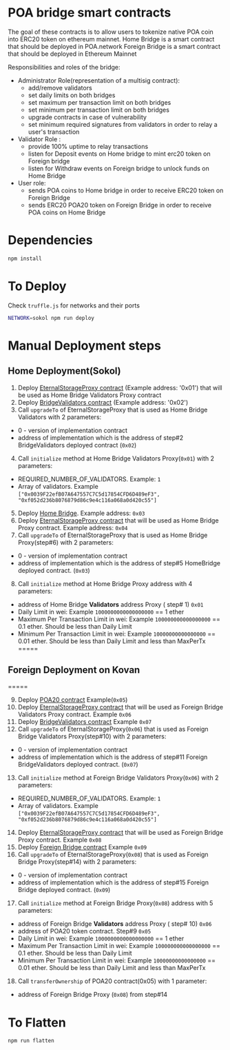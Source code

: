 # POA bridge smart contracts
The goal of these contracts is to allow users to tokenize native POA coin into ERC20 token on ethereum mainnet.
Home Bridge is a smart contract that should be deployed in POA.network
Foreign Bridge is a smart contract that should be deployed in Ethereum Mainnet

Responsibilities and roles of the bridge:
- Administrator Role(representation of a multisig contract):
  - add/remove validators
  - set daily limits on both bridges
  - set maximum per transaction limit on both bridges
  - set minimum per transaction limit on both bridges
  - upgrade contracts in case of vulnerability
  - set minimum required signatures from validators in order to relay a user's transaction
- Validator Role :
  - provide 100% uptime to relay transactions
  - listen for Deposit events on Home bridge to mint erc20 token on Foreign bridge
  - listen for Withdraw events on Foreign bridge to unlock funds on Home Bridge
- User role:
  - sends POA coins to Home bridge in order to receive ERC20 token on Foreign Bridge
  - sends ERC20 POA20 token on Foreign Bridge in order to receive POA coins on Home Bridge


# Dependencies
```bash
npm install
```

# To Deploy
Check `truffle.js` for networks and their ports
```bash
NETWORK=sokol npm run deploy
```

# Manual Deployment  steps

## Home Deployment(Sokol)

1. Deploy [EternalStorageProxy contract](https://github.com/poanetwork/poa-parity-bridge-contracts/blob/upgradable/flats/EternalStorageProxy_flat.sol#L218) (Example address: '0x01')
that will be used as Home Bridge Validators Proxy contract
2. Deploy [BridgeValidators contract](https://github.com/poanetwork/poa-parity-bridge-contracts/blob/upgradable/flats/BridgeValidators_flat.sol#L197) (Example address: '0x02')
3. Call `upgradeTo` of EternalStorageProxy that is used as  Home Bridge Validators with 2 parameters:
- 0 - version of implementation contract
- address of implementation which is the address of step#2 BridgeValidators deployed contract (`0x02`)
4. Call `initialize` method at Home Bridge Validators Proxy(`0x01`) with 2 parameters:
- REQUIRED_NUMBER_OF_VALIDATORS. Example: `1`
- Array of validators. Example `["0x0039F22efB07A647557C7C5d17854CFD6D489eF3", "0xf052d236b8076879d86c9e4c116a068a0d420c55"]`
5. Deploy [Home Bridge](https://github.com/poanetwork/poa-parity-bridge-contracts/blob/upgradable/flats/HomeBridge_flat.sol#L289). Example address: `0x03`
6. Deploy [EternalStorageProxy contract](https://github.com/poanetwork/poa-parity-bridge-contracts/blob/upgradable/flats/EternalStorageProxy_flat.sol#L218)
that will be used as Home Bridge Proxy contract.  Example address: `0x04`
7. Call `upgradeTo` of EternalStorageProxy that is used as  Home Bridge Proxy(step#6) with 2 parameters:
- 0 - version of implementation contract
- address of implementation which is the address of step#5 HomeBridge deployed contract. (`0x03`)
8. Call `initialize` method at Home Bridge Proxy address with 4 parameters:
- address of Home Bridge **Validators** address Proxy ( step# 1) `0x01`
- Daily Limit in wei: Example `1000000000000000000` == 1 ether
- Maximum Per Transaction Limit in wei: Example `100000000000000000` == 0.1 ether. Should be less than Daily Limit
- Minimum Per Transaction Limit in wei: Example `10000000000000000` == 0.01 ether. Should be less than Daily Limit and less than MaxPerTx
=====
## Foreign Deployment on Kovan
=====

9. Deploy [POA20 contract](https://github.com/poanetwork/poa-parity-bridge-contracts/blob/upgradable/flats/POA20_flat.sol#L448) Example(`0x05`)
10. Deploy [EternalStorageProxy contract](https://github.com/poanetwork/poa-parity-bridge-contracts/blob/upgradable/flats/EternalStorageProxy_flat.sol#L218)
that will be used as Foreign Bridge Validators Proxy contract. Example `0x06`
11. Deploy [BridgeValidators contract](https://github.com/poanetwork/poa-parity-bridge-contracts/blob/upgradable/flats/BridgeValidators_flat.sol#L197) Example `0x07`
12. Call `upgradeTo` of EternalStorageProxy(`0x06`) that is used as  Foreign Bridge Validators Proxy(step#10) with 2 parameters:
- 0 - version of implementation contract
- address of implementation which is the address of step#11 Foreign BridgeValidators deployed contract. (`0x07`)
13. Call `initialize` method at Foreign Bridge Validators Proxy(`0x06`) with 2 parameters:
- REQUIRED_NUMBER_OF_VALIDATORS. Example: `1`
- Array of validators. Example `["0x0039F22efB07A647557C7C5d17854CFD6D489eF3", "0xf052d236b8076879d86c9e4c116a068a0d420c55"]`
14. Deploy [EternalStorageProxy contract](https://github.com/poanetwork/poa-parity-bridge-contracts/blob/upgradable/flats/EternalStorageProxy_flat.sol#L218)
that will be used as Foreign Bridge Proxy contract. Example `0x08`
15. Deploy [Foreign Bridge contract](https://github.com/poanetwork/poa-parity-bridge-contracts/blob/upgradable/flats/ForeignBridge_flat.sol#L345) Example `0x09`
16. Call `upgradeTo` of EternalStorageProxy(`0x08`) that is used as  Foreign Bridge Proxy(step#14) with 2 parameters:
- 0 - version of implementation contract
- address of implementation which is the address of step#15 Foreign Bridge deployed contract. (`0x09`)
17. Call `initialize` method at Foreign Bridge Proxy(`0x08`) address with 5 parameters:
- address of Foreign Bridge **Validators** address Proxy ( step# 10) `0x06`
- address of POA20 token contract. Step#9 `0x05`
- Daily Limit in wei: Example `1000000000000000000` == 1 ether
- Maximum Per Transaction Limit in wei: Example `100000000000000000` == 0.1 ether. Should be less than Daily Limit
- Minimum Per Transaction Limit in wei: Example `10000000000000000` == 0.01 ether. Should be less than Daily Limit and less than MaxPerTx
18. Call `transferOwnership` of POA20 contract(0x05) with 1 parameter:
- address of Foreign Bridge Proxy (`0x08`) from step#14


# To Flatten
```bash
npm run flatten
```
